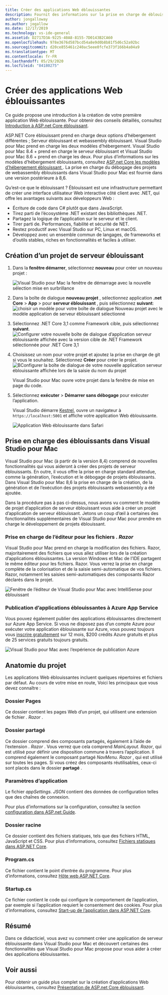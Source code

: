 ```yaml
---
title: Créer des applications Web éblouissantes
description: Fournit des informations sur la prise en charge de éblouissants dans les applications ASP.NET Core dans Visual Studio pour Mac.
author: jongalloway
ms.author: jogallow
ms.date: 12/17/2019
ms.technology: vs-ide-general
ms.assetid: D2717D3A-9225-40A8-8155-7D0143B2CA60
ms.openlocfilehash: 978e3676d587bcd54a8e9d0b8b81f5d6c52a92bc
ms.sourcegitcommit: d20ce855461c240ac5eee0fcfe373f166b4a04a9
ms.translationtype: MT
ms.contentlocale: fr-FR
ms.lasthandoff: 05/29/2020
ms.locfileid: "84180275"
---
```

# <a name="create-blazor-web-apps"></a>Créer des applications Web éblouissantes

Ce guide propose une introduction à la création de votre première application Web éblouissante. Pour obtenir des conseils détaillés, consultez [Introduction à ASP.net Core éblouissant](/aspnet/core/blazor/index).

ASP.NET Core éblouissant prend en charge deux options d’hébergement différentes ; Serveur éblouissant et webassembly éblouissant. Visual Studio pour Mac prend en charge les deux modèles d’hébergement. Visual Studio pour Mac 8.4 + prend en charge le serveur éblouissant et Visual Studio pour Mac 8.6 + prend en charge les deux. Pour plus d’informations sur les modèles d’hébergement éblouissants, consultez [ASP.net Core les modèles d’hébergement éblouissant ](https://docs.microsoft.com/aspnet/core/blazor/hosting-models?view=aspnetcore-3.1). La prise en charge du débogage des projets de webassembly éblouissants dans Visual Studio pour Mac est fournie dans une version postérieure à 8,6.

Qu’est-ce que le éblouissant ? Éblouissant est une infrastructure permettant de créer une interface utilisateur Web interactive côté client avec .NET, qui offre les avantages suivants aux développeurs Web :

* Écriture de code dans C# plutôt que dans JavaScript.
* Tirez parti de l’écosystème .NET existant des bibliothèques .NET.
* Partagez la logique de l’application sur le serveur et le client.
* Tirer parti de. Performances, fiabilité et sécurité de NET.
* Restez productif avec Visual Studio sur PC, Linux et macOS.
* Développez avec un ensemble commun de langages, de frameworks et d’outils stables, riches en fonctionnalités et faciles à utiliser.

## <a name="creating-a-new-blazor-server-project"></a>Création d’un projet de serveur éblouissant

1. Dans la **fenêtre démarrer**, sélectionnez **nouveau** pour créer un nouveau projet :

   ![Visual Studio pour Mac la fenêtre de démarrage avec la nouvelle sélection mise en surbrillance](media/blazor-new-project.png)
1. Dans la boîte de dialogue **nouveau projet** , sélectionnez application **.net Core** > **App** > pour **serveur éblouissant** , puis sélectionnez **suivant**: ![ choisir un modèle pour votre boîte de dialogue Nouveau projet avec le modèle application de serveur éblouissant sélectionné](media/blazor-project-template.png)

1. Sélectionnez .NET Core 3,1 comme Framework cible, puis sélectionnez **suivant**. 
   ![Configurer votre nouvelle boîte de dialogue d’application serveur éblouissante affichée avec la version cible de .NET Framework sélectionnée pour .NET Core 3,1](media/blazor-select-target-framework.png)

1. Choisissez un nom pour votre projet et ajoutez la prise en charge de git si vous le souhaitez. Sélectionnez **Créer** pour créer le projet.
   ![BConfigurer la boîte de dialogue de votre nouvelle application serveur éblouissante affichée lors de la saisie du nom du projet](media/blazor-name-project.png)

   Visual Studio pour Mac ouvre votre projet dans la fenêtre de mise en page du code.
1. Sélectionnez **exécuter**  >  **Démarrer sans débogage** pour exécuter l’application.

   Visual Studio démarre [Kestrel](/aspnet/core/fundamentals/servers/kestrel), ouvre un navigateur à `https://localhost:5001` et affiche votre application Web éblouissante.

   ![Application Web éblouissante dans Safari](media/blazor-new-app-in-edge.png)

## <a name="blazor-support-in-visual-studio-for-mac"></a>Prise en charge des éblouissants dans Visual Studio pour Mac

Visual Studio pour Mac (à partir de la version 8,4) comprend de nouvelles fonctionnalités qui vous aideront à créer des projets de serveur éblouissants. En outre, il vous offre la prise en charge standard attendue, comme la génération, l’exécution et le débogage de projets éblouissants. Dans Visual Studio pour Mac 8,6 la prise en charge de la création, de la génération et de l’exécution des projets éblouissants webassembly a été ajoutée.

Dans la procédure pas à pas ci-dessus, nous avons vu comment le modèle de projet d’application de serveur éblouissant vous aide à créer un projet d’application de serveur éblouissant. Jetons un coup d’œil à certaines des fonctionnalités supplémentaires de Visual Studio pour Mac pour prendre en charge le développement de projets éblouissant.

### <a name="editor-support-for-razor-files"></a>Prise en charge de l’éditeur pour les fichiers *. Razor*
Visual Studio pour Mac prend en charge la modification des fichiers. Razor, majoritairement des fichiers que vous allez utiliser lors de la création d’applications éblouissantes. La version Windows et Mac de l’IDE partagent le même éditeur pour les fichiers. Razor. Vous verrez la prise en charge complète de la colorisation et de la saisie semi-automatique de vos fichiers. Razor, notamment les saisies semi-automatiques des composants Razor déclarés dans le projet.

![Fenêtre de l’éditeur de Visual Studio pour Mac avec IntelliSense pour éblouissant](media/blazor-intellisense.png)

### <a name="publishing-blazor-applications-to-azure-app-service"></a>Publication d’applications éblouissantes à Azure App Service
Vous pouvez également publier des applications éblouissantes directement sur Azure App Service. Si vous ne disposez pas d’un compte Azure pour exécuter votre application éblouissante sur Azure, vous pouvez toujours vous [inscrire gratuitement](https://azure.microsoft.com/free) sur 12 mois, $200 crédits Azure gratuits et plus de 25 services gratuits toujours gratuits.

![Visual Studio pour Mac avec l’expérience de publication Azure](media/blazor-azure-publish.png)

## <a name="project-anatomy"></a>Anatomie du projet

Les applications Web éblouissantes incluent quelques répertoires et fichiers par défaut. Au cours de votre mise en route, Voici les principaux que vous devez connaître :

### <a name="pages-folder"></a>Dossier Pages

Ce dossier contient les pages Web d’un projet, qui utilisent une extension de fichier *. Razor* .

### <a name="shared-folder"></a>Dossier partagé

Ce dossier comprend des composants partagés, également à l’aide de l’extension *. Razor* . Vous verrez que cela comprend *MainLayout. Razor*, qui est utilisé pour définir une disposition commune à travers l’application. Il comprend également le composant partagé *NavMenu. Razor* , qui est utilisé sur toutes les pages. Si vous créez des composants réutilisables, ceux-ci sont placés dans le dossier **partagé** .

### <a name="app-settings"></a>Paramètres d’application

Le fichier *appSettings. JSON* contient des données de configuration telles que des chaînes de connexion.

Pour plus d’informations sur la configuration, consultez la section [configuration dans ASP.net Guide](/aspnet/core/fundamentals/configuration/index).

### <a name="wwwroot-folder"></a>Dossier racine

Ce dossier contient des fichiers statiques, tels que des fichiers HTML, JavaScript et CSS. Pour plus d’informations, consultez [Fichiers statiques dans ASP.NET Core](/aspnet/core/fundamentals/static-files).

### <a name="programcs"></a>Program.cs

Ce fichier contient le point d’entrée du programme. Pour plus d’informations, consultez [Hôte web ASP.NET Core](/aspnet/core/fundamentals/host/web-host).

### <a name="startupcs"></a>Startup.cs

Ce fichier contient le code qui configure le comportement de l’application, par exemple si l’application requiert le consentement des cookies. Pour plus d’informations, consultez [Start-up de l’application dans ASP.NET Core](/aspnet/core/fundamentals/startup).

## <a name="summary"></a>Résumé
Dans ce didacticiel, vous avez vu comment créer une application de serveur éblouissante dans Visual Studio pour Mac et découvert certaines des fonctionnalités que Visual Studio pour Mac propose pour vous aider à créer des applications éblouissantes.

## <a name="see-also"></a>Voir aussi

Pour obtenir un guide plus complet sur la création d’applications Web éblouissantes, consultez [Présentation de ASP.net Core éblouissant](/aspnet/core/blazor/index).
